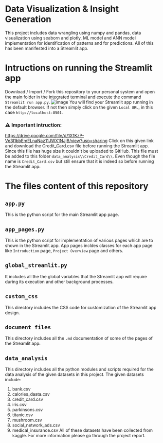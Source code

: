 # Data Visualization & Insight Generation

This project includes data wrangling using numpy and pandas, data visualization using seaborn and plotly, ML model and ANN model implementation for identification of patterns and for predictions. All of this has been manifested into a Streamlit app.

# Intructions on running the Streamlit app
Download / Import / Fork this repository to your personal system and open the main folder in the integrated terminal and execute the command `Streamlit run app.py`.
![image](https://github.com/user-attachments/assets/8c8df221-7d35-431a-b005-2d2acf5b1b4c)
You will find your Streamlit app running in the default browser.
If not then simply click on the given `Local URL`, in this case `http://localhost:8501`.

### ⚠️ Important intruction:

https://drive.google.com/file/d/1X1KzP-Ve3I1bbEmELnaNaz11JWX1NJjB/view?usp=sharing
Click on this given link and download the Credit_Card.csv file before running the Streamlit app. Since this file has huge size it couldn't be uploaded to GitHub.
This file must be added to this folder `data_analysis\\Credit_Card\\`. Even though the file name is `Credit_Card.csv` but still ensure that it is indeed so before running the Streamlit app.



# The files content of this repository

## `app.py`

This is the python script for the main Streamlit app page.

## `app_pages.py`

This is the python script for implementation of various pages which are to shown in the Streamlit app. App pages incldes classes for each app page like `Introduction` page, `Project Overview` page and others.

## `global_streamlit.py`

It includes all the the global variables that the Streamlit app will require during its execution and other background processes.

## `custom_css`

This directory includes the CSS code for customization of the Streamlit app design.

## `document files`

This directory includes all the `.md` documentation of some of the pages of the Streamlit app.

## `data_analysis`

This directory includes all the python modules and scripts required for the data analysis of the given datasets in this project.
The given datasets include:
1. bank.csv
2. calories_daata.csv
3. credit_card.csv
4. iris.csv
5. parkinsons.csv
6. titanic.csv
7. mushroom.csv
8. social_network_ads.csv
9. medical_insurance.csv
All of these datasets have been collected from kaggle. For more information please go through the project report.
